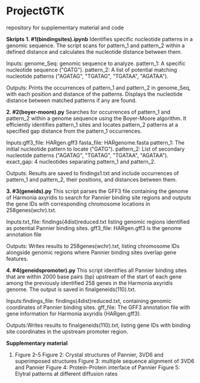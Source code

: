 # ProjectGTK
repository for supplementary material and code 

**Skripts**
**1. #1(bindingsites).ipynb**
Identifies specific nucleotide patterns in a genomic sequence. The script scans for pattern_1 and pattern_2 within a defined distance and calculates the nucleotide distance between them.

Inputs: genome_Seq: genomic sequence to analyze.
        pattern_1: A specific nucleotide sequence ("GATG").
        pattern_2: A list of potential matching nucleotide patterns ("AGATAG", "TGATAG", "TGATAA", "AGATAA").

Outputs: Prints the occurrences of pattern_1 and pattern_2 in genome_Seq, with each position and distance of the patterns.
         Displays the nucleotide distance between matched patterns if any are found.

**2. #2(boyer-moore).py**
Searches for occurrences of pattern_1 and pattern_2 within a genome sequence using the Boyer-Moore algorithm. It efficiently identifies pattern_1 sites and locates pattern_2 patterns at a specified gap distance from the pattern_1 occurrences.

Inputs:gff3_file: HARgen.gff3
       fasta_file: HARgenome.fasta
       pattern_1: The initial nucleotide pattern to locate ("GATG").
       pattern_2: List of secondary nucleotide patterns ("AGATAG", "TGATAG", "TGATAA", "AGATAA").
       exact_gap: 4 nucleotides separating pattern_1 and pattern_2.

Outputs: Results are saved to findings1.txt and include occurrences of pattern_1 and pattern_2, their positions, and distances between them.

**3. #3(geneids).py**
This script parses the GFF3 file containing the genome of Harmonia axyridis to search for Pannier binding site regions and outputs the gene IDs with corresponding chromosome locations in 258genes(wchr).txt.

Inputs:txt_file: findings(4dist)reduced.txt listing genomic regions identified as potential Pannier binding sites.
       gff3_file: HARgen.gff3 is the genome annotation file 

Outputs: Writes results to 258genes(wchr).txt, listing chromosome IDs alongside genomic regions where Pannier binding sites overlap gene features.

**4. #4(geneidspromoter).py**
This script identifies all Pannier binding sites that are within 2000 base pairs (bp) upstream of the start of each gene among the previously identified 258 genes in the Harmonia axyridis genome. The output is saved in finalgeneids(110).txt.

Inputs:findings_file: findings(4dist)reduced.txt, containing genomic coordinates of Pannier binding sites.
       gff_file: The GFF3 annotation file with gene information for Harmonia axyridis (HARgen.gff3).

Outputs:Writes results to finalgeneids(110).txt, listing gene IDs with binding site coordinates in the upstream promoter region.

**Supplementary material**
1. Figure 2-5
   Figure 2: Crystal structures of Pannier, 3VD6 and superimposed structures
   Figure 3: multiple sequence alignment of 3VD6 and Pannier
   Figure 4: Protein-Protein interface of Pannier
   Figure 5: Elytral patterns at different diffusion rates
